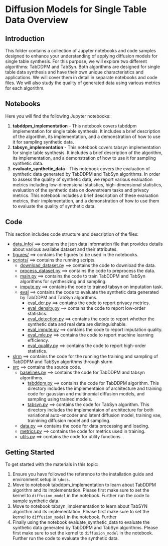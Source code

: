 # Diffusion Models for Single Table Data Overview

## Introduction
This folder contains a collection of Jupyter notebooks and code samples designed to enhance your understanding of applying diffusion models for single table synthesis. For this purpose, we will explore two different algorithms: TabDDPM and TabSyn. Both algorithms are designed for single table data synthesis and have their own unique characteristics and applications. We will cover them in detail in separate notebooks and code files. We will also study the quality of generated data using various metrics for each algorithm.


## Notebooks
Here you will find the following Jupyter notebooks:
1. **tabddpm_implementation** - This notebook covers tabddpm implementation for single table synthesis. It includes a brief description of the algorithm, its implementation, and a demonstration of how to use it for sampling synthetic data.
2. **tabsyn_implementation** - This notebook covers tabsyn implementation for single table synthesis. It includes a brief description of the algorithm, its implementation, and a demonstration of how to use it for sampling synthetic data.
3. **evaluate_synthetic_data** - This notebook covers the evaluation of synthetic data generated by TabDDPM and TabSyn algorithms. In order to assess the quality of synthetic data, we report various evaluation metrics including low-dimensional statistics, high-dimensional statistics, evaluation of the synthetic data on downstream tasks and privacy metrics. This notebook includes a brief description of these evaluation metrics, their implementation, and a demonstration of how to use them to evaluate the quality of synthetic data. 

## Code
This section includes code structure and description of the files:

* [data_info/](./data_info) ==> contains the json data information file that provides details about various availabe dataset and their attributes.
* [figures/](./figures) ==> contains the figures to be used in the notebooks.
* [scripts/](./scripts) ==> contains the running scripts.
    * [download_dataset.py](./scripts/download_dataset.py) ==> contains the code to download the data.
    * [process_dataset.py](./scripts/process_dataset.py) ==> contains the code to preprocess the data.
    * [main.py](./scripts/main.py) ==> contains the code to train TabDDPM and TabSyn algorithms for synthesizing and sampling.
    * [impute.py](./scripts/impute.py) ==> contains the code to trained tabsyn on imputation task.
    * [eval](./scripts/eval) ==> contains the code to evaluate the synthetic data generated by TabDDPM and TabSyn algorithms.
        * [eval_dcr.py](./scripts/eval/eval_dcr.py) ==> contains the code to report privacy metrics.
        * [eval_density.py](./scripts/eval/eval_density.py) ==> contains the code to report low-order statistics.
        * [eval_detection.py](./scripts/eval/eval_detection.py) ==> contains the code to report whether the synthetic data and real data are distinguishable.
        * [eval_impute.py](./scripts/eval/eval_impute.py) ==> contains the code to report imputation quality.
        * [eval_mle.py](./scripts/eval/eval_mle.py) ==> contains the code to report machine learning efficiency.
        * [eval_quality.py](./scripts/eval/eval_quality.py) ==> contains the code to report high-order statistics.
* [slrm](./slrm) ==> contains the code for the running the training and sampling of TabDDPM and TabSyn algorithms through slurm.
* [src](./src) ==> contains the source code.
    * [baselines.py](./src/baselines) ==> contains the code for TabDDPM and tabsyn algorithms.
        * [tabddpm.py](./src/baselines/tabddpm.py) ==> contains the code for TabDDPM algorithm. This directory includes the implementaion of architecture and training code for gaussian and multinomial diffusion models, and sampling using trained models.
        * [tabsyn.py](./src/baselines/tabsyn.py) ==> contains the code for TabSyn algorithm. This directory includes the implementaion of architecture for both variational auto-encoder and latent diffusion model, training vae, trainining diffusion model and sampling.
    * [data.py](./src/data.py) ==> contains the code for data processing and loading.
    * [metrics.py](./src/metrics.py) ==> contains the code for metrics used in training.
    * [utils.py](./src/utils.py) ==> contains the code for utility functions.


## Getting Started
To get started with the materials in this topic:
1. Ensure you have followed the reference to the installation guide and environment setup in `\docs`.
2. Move to notebook tabddpm_implementation to learn about TabDDPM algorithm and its implementation. Please first make sure to set the kernel to `diffusion_model` in the notebook. Further run the code to sample synthetic data.
3. Move to notebook tabsyn_implementation to learn about TabSYN algorithm and its implementation. Please first make sure to set the kernel to `diffusion_model` in the notebook. Further
4. Finally using the notebook evaluate_synthetic_data to evaluate the synthetic data generated by TabDDPM and TabSyn algorithms. Please first make sure to set the kernel to `diffusion_model` in the notebook. Further run the code to evaluate the synthetic data.

